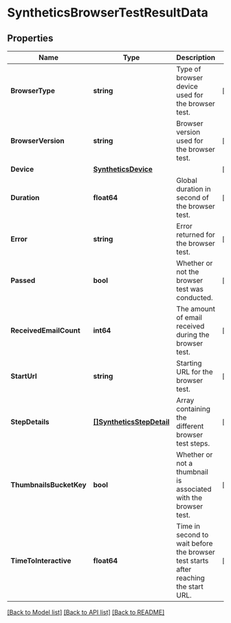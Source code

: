 # SyntheticsBrowserTestResultData

## Properties

Name | Type | Description | Notes
------------ | ------------- | ------------- | -------------
**BrowserType** | **string** | Type of browser device used for the browser test. | [optional] 
**BrowserVersion** | **string** | Browser version used for the browser test. | [optional] 
**Device** | [**SyntheticsDevice**](SyntheticsDevice.md) |  | [optional] 
**Duration** | **float64** | Global duration in second of the browser test. | [optional] 
**Error** | **string** | Error returned for the browser test. | [optional] 
**Passed** | **bool** | Whether or not the browser test was conducted. | [optional] 
**ReceivedEmailCount** | **int64** | The amount of email received during the browser test. | [optional] 
**StartUrl** | **string** | Starting URL for the browser test. | [optional] 
**StepDetails** | [**[]SyntheticsStepDetail**](SyntheticsStepDetail.md) | Array containing the different browser test steps. | [optional] 
**ThumbnailsBucketKey** | **bool** | Whether or not a thumbnail is associated with the browser test. | [optional] 
**TimeToInteractive** | **float64** | Time in second to wait before the browser test starts after reaching the start URL. | [optional] 

[[Back to Model list]](../README.md#documentation-for-models) [[Back to API list]](../README.md#documentation-for-api-endpoints) [[Back to README]](../README.md)


